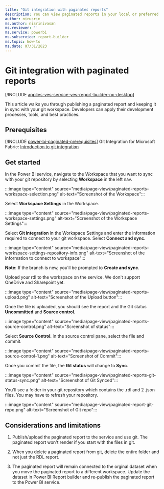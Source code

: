 ```yaml
---
title: "Git integration with paginated reports"
description: You can view paginated reports in your local or preferred language in the Power BI service.
author: nirusrin
ms.author: nisrinivasan
ms.reviewer: ''
ms.service: powerbi
ms.subservice: report-builder
ms.topic: how-to
ms.date: 07/31/2023
---
```


# Git integration with paginated reports

[!INCLUDE [applies-yes-service-yes-report-builder-no-desktop](../includes/applies-yes-service-no-report-builder-no-desktop.md)]

This article walks you through publishing a paginated report and keeping it in sync with your git workspace. Developers can apply their development processes, tools, and best practices.  

## Prerequisites

[!INCLUDE [power-bi-paginated-prerequisites](../includes/power-bi-paginated-prerequisites.md)]
Git Integration for Microsoft Fabric: [Introduction to git integration](https://learn.microsoft.com/fabric/cicd/git-integration/intro-to-git-integration)


## Get started

In the Power BI service, navigate to the Workspace that you want to sync with your git repository by selecting **Workspace** in the left nav.

:::image type="content" source="media/page-view/paginated-reports-workspace-selection.png" alt-text="Screenshot of the Workspace":::

Select **Workspace Settings** in the Workspace.

:::image type="content" source="media/page-view/paginated-reports-workspace-settings.png" alt-text="Screenshot of the Workspace Settings":::

Select **Git integration** in the Workspace Settings and enter the information required to connect to your git workspace. Select **Connect and sync**. 

:::image type="content" source="media/page-view/paginated-reports-workspace-settings-repository-info.png" alt-text="Screenshot of the information to connect to workspace":::


**Note:** If the branch is new, you'll be prompted to **Create and sync**.


Upload your rdl to the workspace on the service. We don't support OneDrive and Sharepoint yet.

:::image type="content" source="media/page-view/paginated-reports-upload.png" alt-text="Screenshot of the Upload button":::

Once the file is uploaded, you should see the report and the Git status **Uncommitted** and **Source control**.

:::image type="content" source="media/page-view/paginated-reports-source-control.png" alt-text="Screenshot of status":::

Select **Source Control**. In the source control pane, select the file and commit.  

:::image type="content" source="media/page-view/paginated-reports-source-control-1.png" alt-text="Screenshot of Commit":::

Once you commit the file, the **Git status** will change to **Sync**.

:::image type="content" source="media/page-view/paginated-reports-git-status-sync.png" alt-text="Screenshot of Git Synced":::


You'll see a folder in your git repository which contains the .rdl and 2 .json files. You may have to refresh your repository.

:::image type="content" source="media/page-view/paginated-report-git-repo.png" alt-text="Screenshot of Git repo":::


## Considerations and limitations

1. Publish/upload the paginated report to the service and use git. The paginated report won't render if you start with the files in git.  

2. When you delete a paginated report from git, delete the entire folder and not just the RDL report.  

3. The paginated report will remain connected to the orginal dataset when you move the paginated report to a different workspace. Update the dataset in Power BI Report builder and re-publish the paginated report to the Power BI service.

